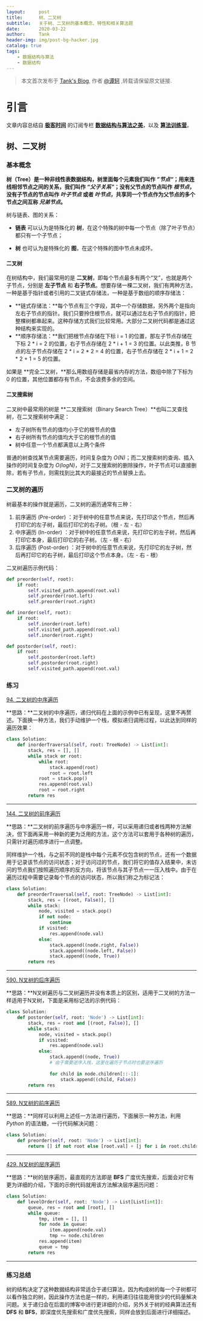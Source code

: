 ```yaml
---
layout:     post
title:      树、二叉树
subtitle:   关于树、二叉树的基本概念、特性和相关算法题
date:       2020-03-22
author:     Tank
header-img: img/post-bg-hacker.jpg
catalog: true
tags:
    - 数据结构与算法
    - 数据结构
---
```


> 本文首次发布于 [Tank's Blog](https://spicycrayfish.github.io/), 作者 [@谭轲](http://github.com/Spicycrayfish) ,转载请保留原文链接.



# 引言

文章内容总结自 [**极客时间**](https://time.geekbang.org/) 的订阅专栏 [**数据结构与算法之美**](https://time.geekbang.org/column/intro/126)，以及 [**算法训练营**](https://u.geekbang.org/subject/algorithm/1000343)。



## 树、二叉树

### 基本概念

**树（Tree）是一种非线性表数据结构，树里面每个元素我们叫作 *”节点“*；用来连线相邻节点之间的关系，我们叫作 *“父子关系”*；没有父节点的节点叫作 *根节点*，没有子节点的节点叫作 *叶子节点* 或者 *叶节点*，共享同一个节点作为父节点的多个节点之间互称 *兄弟节点*。**



树与链表、图的关系：

* **链表** 可以认为是特殊化的 **树**，在这个特殊的树中每一个节点（除了叶子节点）都只有一个子节点；

* **树** 也可认为是特殊化的 **图**，在这个特殊的图中节点未成环。



#### 二叉树

在树结构中，我们最常用的是 **二叉树**，即每个节点最多有两个“叉”，也就是两个子节点，分别是 **左子节点** 和 **右子节点**。想要存储一棵二叉树，我们有两种方法，一种是基于指针或者引用的二叉链式存储法，一种是基于数组的顺序存储法：

* **链式存储法：**每个节点有三个字段，其中一个存储数据，另外两个是指向左右子节点的指针。我们只要拎住根节点，就可以通过左右子节点的指针，把整棵树都串起来。这种存储方式我们比较常用。大部分二叉树代码都是通过这种结构来实现的。
* **顺序存储法：**我们把根节点存储在下标 i = 1 的位置，那左子节点存储在下标 2 * i = 2 的位置，右子节点存储在 2 * i + 1 = 3 的位置。以此类推，B 节点的左子节点存储在 2 * i = 2 * 2 = 4 的位置，右子节点存储在 2 * i + 1 = 2 * 2 + 1 = 5 的位置。

如果是 **完全二叉树，**那么用数组存储是最省内存的方法，数组中除了下标为 0 的位置，其他位置都存有节点，不会浪费多余的空间。



#### 二叉搜索树

二叉树中最常用的树是 **二叉搜索树（Binary Search Tree）**也叫二叉查找树，在二叉搜索树中满足：

* 左子树所有节点的值均小于它的根节点的值
* 右子树所有节点的值均大于它的根节点的值
* 树中任意一个节点都满意以上两个条件

普通的树查找某节点需要遍历，时间复杂度为 *O(N)*；而二叉搜索树的查询、插入操作的时间复杂度为 *O(logN)*，对于二叉搜索树的删除操作，叶子节点可以直接删除，若有子节点，则需找到比其大的最接近的节点替换上去。



### 二叉树的遍历

树最基本的操作就是遍历，二叉树的遍历通常有三种：

1. 前序遍历 (Pre-order) ：对于树中的任意节点来说，先打印这个节点，然后再打印它的左子树，最后打印它的右子树。（根 - 左 - 右）
2. 中序遍历 (In-order) ：对于树中的任意节点来说，先打印它的左子树，然后再打印它本身，最后打印它的右子树。（左 - 根 - 右）
3. 后序遍历 (Post-order) ：对于树中的任意节点来说，先打印它的左子树，然后再打印它的右子树，最后打印这个节点本身。（左 - 右 - 根）

二叉树遍历示例代码：

```python
def preorder(self, root):
    if root:
        self.visited_path.append(root.val)
        self.preorder(root.left)
        self.preorder(root.right)

def inorder(self, root):
    if root:
        self.inorder(root.left)
        self.visited_path.append(root.val)
        self.inorder(root.right)

def postorder(self, root):
    if root:
        self.postorder(root.left)
        self.postorder(root.right)
        self.visited_path.append(root.val)

```





### 练习

[94. 二叉树的中序遍历](https://leetcode-cn.com/problems/binary-tree-inorder-traversal/)

**思路：**二叉树的中序遍历，递归代码在上面的示例中已有呈现，这里不再赘述。下面换一种方法，我们手动维护一个栈，模拟递归调用过程，以此达到同样的遍历效果：

```python
class Solution:
    def inorderTraversal(self, root: TreeNode) -> List[int]:
        stack, res = [], []
        while stack or root:
            while root:
                stack.append(root)
                root = root.left
            root = stack.pop()
            res.append(root.val)
            root = root.right
        return res
```



***



[144. 二叉树的前序遍历](https://leetcode-cn.com/problems/binary-tree-preorder-traversal/)

**思路：**二叉树的前序遍历与中序遍历一样，可以采用递归或者栈两种方法解决，但下面再采用一种新的更为泛用的方法，这个方法可以套用于各种树的遍历，只需针对遍历顺序进行一点调整。

同样维护一个栈，与之前不同的是栈中每个元素不仅包含树的节点，还有一个数据用于记录该节点的访问状态；对于访问过的节点，我们将它的值存入结果中，未访问的节点我们按照遍历顺序的反方向，将该节点与其子节点一一压入栈中。由于在遍历过程中需要记录每个节点的访问状态，所以我们称之为标记法：

```python
class Solution:
    def preorderTraversal(self, root: TreeNode) -> List[int]:
        stack, res = [(root, False)], []
        while stack:
            node, visited = stack.pop()
            if not node:
                continue
            if visited:
                res.append(node.val)
            else:
                stack.append((node.right, False))
                stack.append((node.left, False))
                stack.append((node, True))
        return res
```



***



[590. N叉树的后序遍历](https://leetcode-cn.com/problems/n-ary-tree-postorder-traversal/)

**思路：**N叉树遍历与二叉树遍历并没有本质上的区别，适用于二叉树的方法一样适用于N叉树，下面是采用标记法的示例代码：

```python
class Solution:
    def postorder(self, root: 'Node') -> List[int]:
        stack, res = root and [(root, False)], []
        while stack:
            node, visited = stack.pop()
            if visited:
                res.append(node.val)
            else:
                stack.append((node, True))
                # 由于需要逆序入栈，这里在遍历子节点时也要逆序遍历
                
                for child in node.children[::-1]:
                    stack.append((child, False))
        return res
```



***



[589. N叉树的前序遍历](https://leetcode-cn.com/problems/n-ary-tree-preorder-traversal/)

**思路：**同样可以利用上述任一方法进行遍历，下面展示一种方法，利用 *Python* 的语法糖，一行代码解决问题：

```python
class Solution:
    def preorder(self, root: 'Node') -> List[int]:
        return [] if not root else [root.val] + [j for i in root.children for j in self.preorder(i)]
```



***



[429. N叉树的层序遍历](https://leetcode-cn.com/problems/n-ary-tree-level-order-traversal/)

**思路：**树的层序遍历，最直观的方法即是 **BFS** 广度优先搜索，后面会对它有更为详细的介绍，下面的示例代码就用该方法解决层序遍历问题：

```python
class Solution:
    def levelOrder(self, root: 'Node') -> List[List[int]]:
        queue, res = root and [root], []
        while queue:
            tmp, item = [], []
            for node in queue:
                item.append(node.val)
                tmp += node.children
            res.append(item)
            queue = tmp
        return res
```



***



### 练习总结

树的结构决定了这种数据结构非常适合于递归算法，因为构成树的每一个子树都可以看作独立的树，因此操作方法也是一样的，利用递归往往能用很少的代码量解决问题。关于递归会在后面的博客中进行更详细的介绍，另外关于树的经典算法还有 **DFS** 和 **BFS**，即深度优先搜索和广度优先搜索，同样会放到后面进行详细描述。


